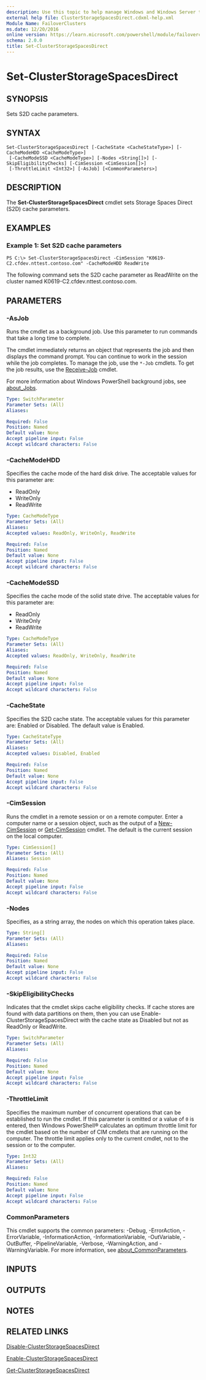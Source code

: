 ```yaml
---
description: Use this topic to help manage Windows and Windows Server technologies with Windows PowerShell.
external help file: ClusterStorageSpacesDirect.cdxml-help.xml
Module Name: FailoverClusters
ms.date: 12/20/2016
online version: https://learn.microsoft.com/powershell/module/failoverclusters/set-clusterstoragespacesdirect?view=windowsserver2022-ps&wt.mc_id=ps-gethelp
schema: 2.0.0
title: Set-ClusterStorageSpacesDirect
---
```


# Set-ClusterStorageSpacesDirect

## SYNOPSIS
Sets S2D cache parameters.

## SYNTAX

```
Set-ClusterStorageSpacesDirect [-CacheState <CacheStateType>] [-CacheModeHDD <CacheModeType>]
 [-CacheModeSSD <CacheModeType>] [-Nodes <String[]>] [-SkipEligibilityChecks] [-CimSession <CimSession[]>]
 [-ThrottleLimit <Int32>] [-AsJob] [<CommonParameters>]
```

## DESCRIPTION
The **Set-ClusterStorageSpacesDirect** cmdlet sets Storage Spaces Direct (S2D) cache parameters.

## EXAMPLES

### Example 1: Set S2D cache parameters
```
PS C:\> Set-ClusterStorageSpacesDirect -CimSession "K0619-C2.cfdev.nttest.contoso.com" -CacheModeHDD ReadWrite
```

The following command sets the S2D cache parameter as ReadWrite on the cluster named K0619-C2.cfdev.nttest.contoso.com.

## PARAMETERS

### -AsJob
Runs the cmdlet as a background job. Use this parameter to run commands that take a long time to complete. 

The cmdlet immediately returns an object that represents the job and then displays the command prompt. 
You can continue to work in the session while the job completes. 
To manage the job, use the `*-Job` cmdlets. 
To get the job results, use the [Receive-Job](https://go.microsoft.com/fwlink/?LinkID=113372) cmdlet. 

For more information about Windows PowerShell background jobs, see [about_Jobs](https://go.microsoft.com/fwlink/?LinkID=113251).

```yaml
Type: SwitchParameter
Parameter Sets: (All)
Aliases: 

Required: False
Position: Named
Default value: None
Accept pipeline input: False
Accept wildcard characters: False
```

### -CacheModeHDD
Specifies the cache mode of the hard disk drive.
The acceptable values for this parameter are:

- ReadOnly
- WriteOnly
- ReadWrite

```yaml
Type: CacheModeType
Parameter Sets: (All)
Aliases: 
Accepted values: ReadOnly, WriteOnly, ReadWrite

Required: False
Position: Named
Default value: None
Accept pipeline input: False
Accept wildcard characters: False
```

### -CacheModeSSD
Specifies the cache mode of the solid state drive.
The acceptable values for this parameter are:

- ReadOnly
- WriteOnly
- ReadWrite

```yaml
Type: CacheModeType
Parameter Sets: (All)
Aliases: 
Accepted values: ReadOnly, WriteOnly, ReadWrite

Required: False
Position: Named
Default value: None
Accept pipeline input: False
Accept wildcard characters: False
```

### -CacheState
Specifies the S2D cache state.
The acceptable values for this parameter are: Enabled or Disabled.
The default value is Enabled.

```yaml
Type: CacheStateType
Parameter Sets: (All)
Aliases: 
Accepted values: Disabled, Enabled

Required: False
Position: Named
Default value: None
Accept pipeline input: False
Accept wildcard characters: False
```

### -CimSession
Runs the cmdlet in a remote session or on a remote computer.
Enter a computer name or a session object, such as the output of a [New-CimSession](https://go.microsoft.com/fwlink/p/?LinkId=227967) or [Get-CimSession](https://go.microsoft.com/fwlink/p/?LinkId=227966) cmdlet.
The default is the current session on the local computer.

```yaml
Type: CimSession[]
Parameter Sets: (All)
Aliases: Session

Required: False
Position: Named
Default value: None
Accept pipeline input: False
Accept wildcard characters: False
```

### -Nodes
Specifies, as a string array, the nodes on which this operation takes place.

```yaml
Type: String[]
Parameter Sets: (All)
Aliases: 

Required: False
Position: Named
Default value: None
Accept pipeline input: False
Accept wildcard characters: False
```

### -SkipEligibilityChecks
Indicates that the cmdlet skips cache eligibility checks.
If cache stores are found with data partitions on them, then you can use Enable-ClusterStorageSpacesDirect with the cache state as Disabled but not as ReadOnly or ReadWrite.

```yaml
Type: SwitchParameter
Parameter Sets: (All)
Aliases: 

Required: False
Position: Named
Default value: None
Accept pipeline input: False
Accept wildcard characters: False
```

### -ThrottleLimit
Specifies the maximum number of concurrent operations that can be established to run the cmdlet.
If this parameter is omitted or a value of `0` is entered, then Windows PowerShell® calculates an optimum throttle limit for the cmdlet based on the number of CIM cmdlets that are running on the computer.
The throttle limit applies only to the current cmdlet, not to the session or to the computer.

```yaml
Type: Int32
Parameter Sets: (All)
Aliases: 

Required: False
Position: Named
Default value: None
Accept pipeline input: False
Accept wildcard characters: False
```

### CommonParameters
This cmdlet supports the common parameters: -Debug, -ErrorAction, -ErrorVariable, -InformationAction, -InformationVariable, -OutVariable, -OutBuffer, -PipelineVariable, -Verbose, -WarningAction, and -WarningVariable. For more information, see [about_CommonParameters](https://go.microsoft.com/fwlink/?LinkID=113216).

## INPUTS

## OUTPUTS

## NOTES

## RELATED LINKS

[Disable-ClusterStorageSpacesDirect](./Disable-ClusterStorageSpacesDirect.md)

[Enable-ClusterStorageSpacesDirect](./Enable-ClusterStorageSpacesDirect.md)

[Get-ClusterStorageSpacesDirect](./Get-ClusterStorageSpacesDirect.md)

